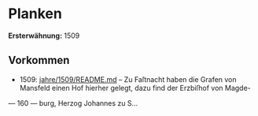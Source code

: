 # Planken

**Ersterwähnung:** 1509

## Vorkommen
- 1509: [jahre/1509/README.md](../jahre/1509/README.md) – Zu Faſtnacht haben die Grafen von Mansfeld einen
Hof hierher gelegt, dazu find der Erzbiſhof von Magde-


— 160 —
burg, Herzog Johannes zu S...
